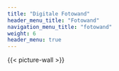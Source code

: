 ```yaml
---
title: "Digitale Fotowand"
header_menu_title: "Fotowand"
navigation_menu_title: "fotowand"
weight: 6
header_menu: true
---
```



{{< picture-wall >}}